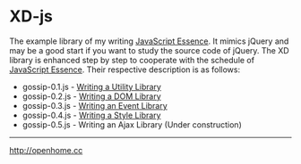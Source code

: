 XD-js
=====

The example library of my writing [JavaScript Essence](http://openhome.cc/eGossip/JavaScript/). It mimics jQuery and may be a good start if you want to study the source code of jQuery. The XD library is enhanced step by step to cooperate with the schedule of [JavaScript Essence](http://openhome.cc/eGossip/JavaScript/). Their respective description is as follows: 

* gossip-0.1.js - [Writing a Utility Library](http://openhome.cc/eGossip/JavaScript/UtilityLibrary.html)
* gossip-0.2.js - [Writing a DOM Library](http://openhome.cc/eGossip/JavaScript/DOMLibrary.html)
* gossip-0.3.js - [Writing an Event Library](http://openhome.cc/eGossip/JavaScript/EventLibrary.html)
* gossip-0.4.js - [Writing a Style Library](http://openhome.cc/eGossip/JavaScript/StyleLibrary.html)
* gossip-0.5.js - Writing an Ajax Library (Under construction)

***
http://openhome.cc